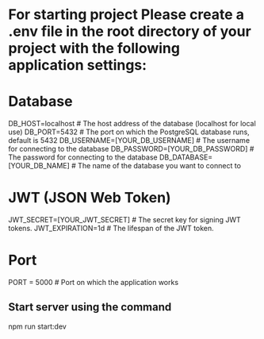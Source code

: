 # For starting project Please create a .env file in the root directory of your project with the following application settings:

# Database

DB_HOST=localhost # The host address of the database (localhost for local use)
DB_PORT=5432 # The port on which the PostgreSQL database runs, default is 5432
DB_USERNAME=[YOUR_DB_USERNAME] # The username for connecting to the database
DB_PASSWORD=[YOUR_DB_PASSWORD] # The password for connecting to the database
DB_DATABASE=[YOUR_DB_NAME] # The name of the database you want to connect to

# JWT (JSON Web Token)

JWT_SECRET=[YOUR_JWT_SECRET] # The secret key for signing JWT tokens.
JWT_EXPIRATION=1d # The lifespan of the JWT token.

# Port

PORT = 5000 # Port on which the application works

## Start server using the command

npm run start:dev
